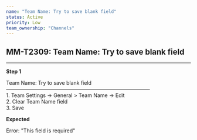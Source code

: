 ```yaml
---
name: "Team Name: Try to save blank field"
status: Active
priority: Low
team_ownership: "Channels"
---
```


## MM-T2309: Team Name: Try to save blank field

---

**Step 1**

Team Name: Try to save blank field\
————————————————————————————\
1\. Team Settings -> General > Team Name -> Edit\
2\. Clear Team Name field\
3\. Save

**Expected**

Error: "This field is required"
